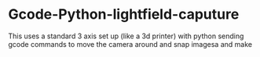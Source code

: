 # Gcode-Python-lightfield-caputure
This uses a standard 3 axis set up (like a 3d printer) with python sending gcode commands to move the camera around and snap imagesa and make 
